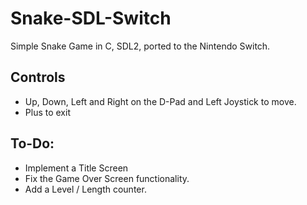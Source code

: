# Snake-SDL-Switch
Simple Snake Game in C, SDL2, ported to the Nintendo Switch.

## Controls

* Up, Down, Left and Right on the D-Pad and Left Joystick to move.
* Plus to exit

## To-Do:

* Implement a Title Screen
* Fix the Game Over Screen functionality.
* Add a Level / Length counter.
